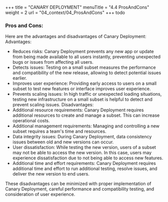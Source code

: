 +++
title = "CANARY DEPLOYMENT"
menuTitle = "4.4 ProsAndCons"
weight = 2
url = "04_context/04_ProsAndCons"
+++
todo

### Pros and Cons:
Here are the advantages and disadvantages of Canary Deployment:
Advantages:
* Reduces risks: Canary Deployment prevents any new app or update from being made available to all users instantly, preventing unexpected bugs or issues from affecting all users.
* Detects issues: Testing on a small subset measures the performance and compatibility of the new release, allowing to detect potential issues earlier.
* Improves user experience: Providing early access to users on a small subset to test new features or interface improves user experience.
* Prevents scaling issues: In high traffic or unexpected loading situations, testing new infrastructure on a small subset is helpful to detect and prevent scaling issues.
Disadvantages:
* Additional resource requirements: Canary Deployment requires additional resources to create and manage a subset. This can increase operational costs.
* Additional management requirements: Managing and controlling a new subset requires a team's time and resources.
* Data integrity issues: During Canary Deployment, data consistency issues between old and new versions can occur.
* User dissatisfaction: While testing the new version, users of a subset may not be able to access the new version. In this case, users may experience dissatisfaction due to not being able to access new features.
* Additional time and effort requirements: Canary Deployment requires additional time and effort to run additional testing, resolve issues, and deliver the new version to end users.

 These disadvantages can be minimized with proper implementation of Canary Deployment, careful performance and compatibility testing, and consideration of user experience.